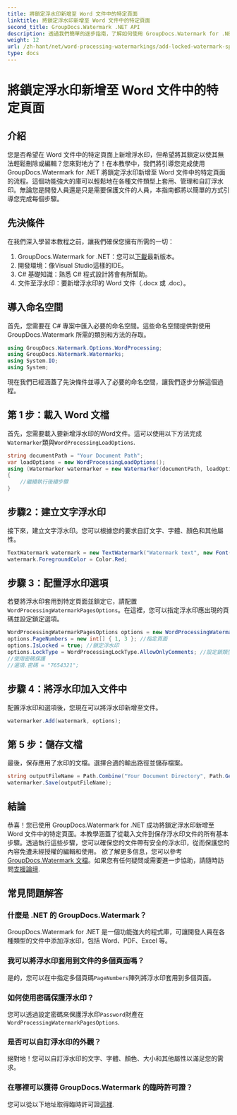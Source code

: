 ```yaml
---
title: 將鎖定浮水印新增至 Word 文件中的特定頁面
linktitle: 將鎖定浮水印新增至 Word 文件中的特定頁面
second_title: GroupDocs.Watermark .NET API
description: 透過我們簡單的逐步指南，了解如何使用 GroupDocs.Watermark for .NET 將鎖定浮水印新增至 Word 文件中的特定頁面。
weight: 12
url: /zh-hant/net/word-processing-watermarkings/add-locked-watermark-specific-pages-word-docs/
type: docs
---
```

# 將鎖定浮水印新增至 Word 文件中的特定頁面

## 介紹
您是否希望在 Word 文件中的特定頁面上新增浮水印，但希望將其鎖定以使其無法輕鬆刪除或編輯？您來對地方了！在本教學中，我們將引導您完成使用 GroupDocs.Watermark for .NET 將鎖定浮水印新增至 Word 文件中的特定頁面的流程。這個功能強大的庫可以輕鬆地在各種文件類型上套用、管理和自訂浮水印。無論您是開發人員還是只是需要保護文件的人員，本指南都將以簡單的方式引導您完成每個步驟。
## 先決條件
在我們深入學習本教程之前，讓我們確保您擁有所需的一切：
1.  GroupDocs.Watermark for .NET：您可以[下載](https://releases.groupdocs.com/Watermark/net/)最新版本。
2. 開發環境：像Visual Studio這樣的IDE。
3. C# 基礎知識：熟悉 C# 程式設計將會有所幫助。
4. 文件至浮水印：要新增浮水印的 Word 文件（.docx 或 .doc）。
## 導入命名空間
首先，您需要在 C# 專案中匯入必要的命名空間。這些命名空間提供對使用 GroupDocs.Watermark 所需的類別和方法的存取。
```csharp
using GroupDocs.Watermark.Options.WordProcessing;
using GroupDocs.Watermark.Watermarks;
using System.IO;
using System;
```
現在我們已經涵蓋了先決條件並導入了必要的命名空間，讓我們逐步分解這個過程。
## 第 1 步：載入 Word 文檔
首先，您需要載入要新增浮水印的Word文件。這可以使用以下方法完成`Watermarker`類與`WordProcessingLoadOptions`.
```csharp
string documentPath = "Your Document Path";
var loadOptions = new WordProcessingLoadOptions();
using (Watermarker watermarker = new Watermarker(documentPath, loadOptions))
{
    //繼續執行後續步驟
}
```
## 步驟2：建立文字浮水印
接下來，建立文字浮水印。您可以根據您的要求自訂文字、字體、顏色和其他屬性。
```csharp
TextWatermark watermark = new TextWatermark("Watermark text", new Font("Arial", 19));
watermark.ForegroundColor = Color.Red;
```
## 步驟 3：配置浮水印選項
若要將浮水印套用到特定頁面並鎖定它，請配置`WordProcessingWatermarkPagesOptions`。在這裡，您可以指定浮水印應出現的頁碼並設定鎖定選項。
```csharp
WordProcessingWatermarkPagesOptions options = new WordProcessingWatermarkPagesOptions();
options.PageNumbers = new int[] { 1, 3 }; //指定頁面
options.IsLocked = true; //鎖定浮水印
options.LockType = WordProcessingLockType.AllowOnlyComments; //設定鎖類型
//使用密碼保護
//選項.密碼 = "7654321";
```
## 步驟 4：將浮水印加入文件中
配置浮水印和選項後，您現在可以將浮水印新增至文件。
```csharp
watermarker.Add(watermark, options);
```
## 第 5 步：儲存文檔
最後，保存應用了水印的文檔。選擇合適的輸出路徑並儲存檔案。
```csharp
string outputFileName = Path.Combine("Your Document Directory", Path.GetFileName(documentPath));
watermarker.Save(outputFileName);
```
## 結論
恭喜！您已使用 GroupDocs.Watermark for .NET 成功將鎖定浮水印新增至 Word 文件中的特定頁面。本教學涵蓋了從載入文件到保存浮水印文件的所有基本步驟。透過執行這些步驟，您可以確保您的文件帶有安全的浮水印，從而保護您的內容免遭未經授權的編輯和使用。
欲了解更多信息，您可以參考[GroupDocs.Watermark 文檔](https://tutorials.groupdocs.com/Watermark/net/)。如果您有任何疑問或需要進一步協助，請隨時訪問[支援論壇](https://forum.groupdocs.com/c/watermark/19).
## 常見問題解答
### 什麼是 .NET 的 GroupDocs.Watermark？
GroupDocs.Watermark for .NET 是一個功能強大的程式庫，可讓開發人員在各種類型的文件中添加浮水印，包括 Word、PDF、Excel 等。
### 我可以將浮水印套用到文件的多個頁面嗎？
是的，您可以在中指定多個頁碼`PageNumbers`陣列將浮水印套用到多個頁面。
### 如何使用密碼保護浮水印？
您可以透過設定密碼來保護浮水印`Password`財產在`WordProcessingWatermarkPagesOptions`.
### 是否可以自訂浮水印的外觀？
絕對地！您可以自訂浮水印的文字、字體、顏色、大小和其他屬性以滿足您的需求。
### 在哪裡可以獲得 GroupDocs.Watermark 的臨時許可證？
您可以從以下地址取得臨時許可證[這裡](https://purchase.groupdocs.com/temporary-license/).